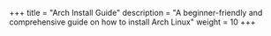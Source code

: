 +++
title = "Arch Install Guide"
description = "A beginner-friendly and comprehensive guide on how to install Arch Linux"
weight = 10
+++